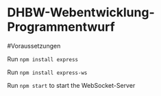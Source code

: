 # DHBW-Webentwicklung-Programmentwurf

#Voraussetzungen

Run `npm install express`

Run `npm install express-ws`

Run `npm start` to start the WebSocket-Server
